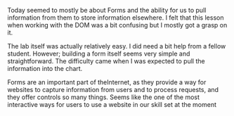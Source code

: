 Today seemed to mostly be about Forms and the ability for us to pull information from them to store information elsewhere. I felt that this lesson when working with the DOM was a bit confusing but I mostly got a grasp on it.

The lab itself was actually relatively easy. I did need a bit help from a fellow student. However; building a form itself seems very simple and straightforward. The difficulty came when I was expected to pull the information into the chart.

Forms are an important part of theInternet, as they provide a way for websites to capture information from users and to process requests, and they offer controls so many things. Seems like the one of the most interactive ways for users to use a website in our skill set at the moment
